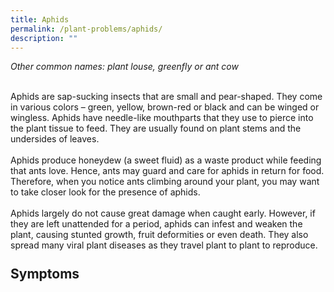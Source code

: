 ```yaml
---
title: Aphids
permalink: /plant-problems/aphids/
description: ""
---
```

<style type="text/css">
	h2 {
	line-height: 80%;
	font-color: #215732;
	}
</style>
  
*Other common names: plant louse, greenfly or ant cow*

<br>
Aphids are sap-sucking insects that are small and pear-shaped. They come in various colors – green, yellow, brown-red or black and can be winged or wingless. Aphids have needle-like mouthparts that they use to pierce into the plant tissue to feed. They are usually found on plant stems and the undersides of leaves.
<br><br>
Aphids produce honeydew (a sweet fluid) as a waste product while feeding that ants love. Hence, ants may guard and care for aphids in return for food. Therefore, when you notice ants climbing around your plant, you may want to take closer look for the presence of aphids.
<br><br>
Aphids largely do not cause great damage when caught early. However, if they are left unattended for a period, aphids can infest and weaken the plant, causing stunted growth, fruit deformities or even death. They also spread many viral plant diseases as they travel plant to plant to reproduce.
<br>
<h2>Symptoms</h2>